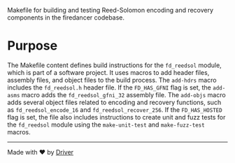<!--------------------------------------------------------------------------------->
<!-- IMPORTANT: This file is auto-generated by Driver (https://driver.ai). -------->
<!-- Manual edits may be overwritten on future commits. --------------------------->
<!--------------------------------------------------------------------------------->

Makefile for building and testing Reed-Solomon encoding and recovery components in the firedancer codebase.

# Purpose
The Makefile content defines build instructions for the `fd_reedsol` module, which is part of a software project. It uses macros to add header files, assembly files, and object files to the build process. The `add-hdrs` macro includes the `fd_reedsol.h` header file. If the `FD_HAS_GFNI` flag is set, the `add-asms` macro adds the `fd_reedsol_gfni_32` assembly file. The `add-objs` macro adds several object files related to encoding and recovery functions, such as `fd_reedsol_encode_16` and `fd_reedsol_recover_256`. If the `FD_HAS_HOSTED` flag is set, the file also includes instructions to create unit and fuzz tests for the `fd_reedsol` module using the `make-unit-test` and `make-fuzz-test` macros.

---
Made with ❤️ by [Driver](https://www.driver.ai/)
